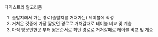 다익스트라 알고리즘
1. 출발지에서 가는 경로(출발지를 거쳐가는) 테이블에 작성
2. 거쳐온 것중에 가장 짧았던 경로로 거쳐갈때로 테이블 비교 및 계승
3. 아직 방문안한곳 부터 짧은순서로 최단 경로로 거쳐갈때로 테이블 비교 및 계승
